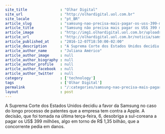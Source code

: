 ```yaml
---
site_title               : "Olhar Digital"
site_url                 : "http://olhardigital.uol.com.br"
site_locale              : "pt_BR"
article_slug             : "samsung-nao-precisa-mais-pagar-os-uss-399-milhoes-que-estava-devendo-a-apple"
article_title            : "Samsung não precisa mais pagar os US$ 399 milhões que estava devendo à Apple"
article_image            : "http://img1.olhardigital.uol.com.br/uploads/acervo_imagens/2016/12/20161207184319_660_420.jpg"
article_url              : "http://olhardigital.uol.com.br/noticia/samsung-nao-precisa-mais-pagar-os-us-399-milhoes-que-estava-devendo-para-apple/64494"
article_published_at     : "2016-12-07T18:50:00-02:00"
article_description      : "A Suprema Corte dos Estados Unidos decidiu a favor da Samsung no caso do longo processo de patentes que a empresa tem contra a Apple. A decisão, que foi tomada na última terça-feira, 6, desobriga a sul-coreana a pagar os US$ 399 milhões, algo em torno de R$ 1,35 bilhão, que a concorrente pedia em danos."
article_author_name      : "Juliana Américo"
article_author_image     : null
article_author_biography : null
article_author_profile   : null
article_author_facebook  : null
article_author_twitter   : null
category                 : ['technology']
tags                     : ['Olhar Digital']
permalink                : "/:categories/samsung-nao-precisa-mais-pagar-os-uss-399-milhoes-que-estava-devendo-a-apple/"
layout                   : post
---
```


A Suprema Corte dos Estados Unidos decidiu a favor da Samsung no caso do longo processo de patentes que a empresa tem contra a Apple. A decisão, que foi tomada na última terça-feira, 6, desobriga a sul-coreana a pagar os US$ 399 milhões, algo em torno de R$ 1,35 bilhão, que a concorrente pedia em danos.
